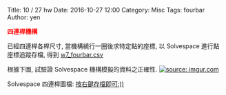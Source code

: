 Title: 10 / 27 hw
Date: 2016-10-27 12:00
Category: Misc
Tags: fourbar
Author: yen



<b><font color="red">四連桿機構</font></b>

<!-- PELICAN_END_SUMMARY -->
已經四連桿各桿尺寸, 當機構繞行一圈後求特定點的座標, 以 Solvespace 進行點座標追蹤存檔, 得到
<a href="./../10.27/10.27_fourbar.csv">w7_fourbar.csv</a>


根據下圖, 試驗證 Solvespace 機構模擬的資料之正確性.
<a href="http://imgur.com/3R53BDI"><img src="http://i.imgur.com/3R53BDI.png" title="source: imgur.com" /></a>


Solvespace 四連桿圖檔:
<a href="./../10.27/10.27_fourbar.slvs">按右鍵存檔即可:))</a>
